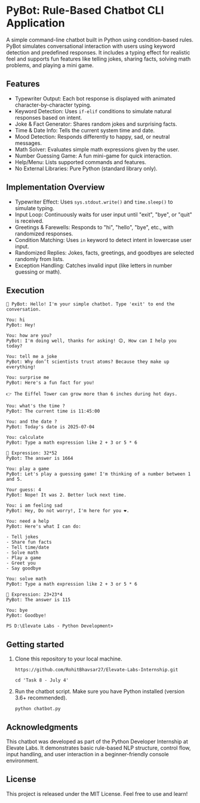 # PyBot: Rule-Based Chatbot CLI Application
A simple command-line chatbot built in Python using condition-based rules. PyBot simulates conversational interaction with users using keyword detection and predefined responses. It includes a typing effect for realistic feel and supports fun features like telling jokes, sharing facts, solving math problems, and playing a mini game.

## Features
- Typewriter Output: Each bot response is displayed with animated character-by-character typing.
- Keyword Detection: Uses `if-elif` conditions to simulate natural responses based on intent.
- Joke & Fact Generator: Shares random jokes and surprising facts.
- Time & Date Info: Tells the current system time and date.
- Mood Detection: Responds differently to happy, sad, or neutral messages.
- Math Solver: Evaluates simple math expressions given by the user.
- Number Guessing Game: A fun mini-game for quick interaction.
- Help/Menu: Lists supported commands and features.
- No External Libraries: Pure Python (standard library only).


## Implementation Overview
- Typewriter Effect: Uses `sys.stdout.write()` and `time.sleep()` to simulate typing.
- Input Loop: Continuously waits for user input until "exit", "bye", or "quit" is received.
- Greetings & Farewells: Responds to "hi", "hello", "bye", etc., with randomized responses.
- Condition Matching: Uses `in` keyword to detect intent in lowercase user input.
- Randomized Replies: Jokes, facts, greetings, and goodbyes are selected randomly from lists.
- Exception Handling: Catches invalid input (like letters in number guessing or math).

## Execution
```
🤖 PyBot: Hello! I'm your simple chatbot. Type 'exit' to end the conversation. 

You: hi
PyBot: Hey!

You: how are you?
PyBot: I'm doing well, thanks for asking! 😊, How can I help you today?

You: tell me a joke
PyBot: Why don’t scientists trust atoms? Because they make up everything!

You: surprise me
PyBot: Here's a fun fact for you!

👉 The Eiffel Tower can grow more than 6 inches during hot days.

You: what's the time ?
PyBot: The current time is 11:45:00

You: and the date ?
PyBot: Today's date is 2025-07-04

You: calculate
PyBot: Type a math expression like 2 + 3 or 5 * 6

🧮 Expression: 32*52
PyBot: The answer is 1664

You: play a game
PyBot: Let's play a guessing game! I'm thinking of a number between 1 and 5.

Your guess: 4
PyBot: Nope! It was 2. Better luck next time.

You: i am feeling sad
PyBot: Hey, Do not worry!, I'm here for you ❤️.

You: need a help
PyBot: Here's what I can do:

- Tell jokes
- Share fun facts
- Tell time/date
- Solve math
- Play a game
- Greet you
- Say goodbye

You: solve math
PyBot: Type a math expression like 2 + 3 or 5 * 6

🧮 Expression: 23+23*4
PyBot: The answer is 115

You: bye
PyBot: Goodbye!

PS D:\Elevate Labs - Python Development> 
```

## Getting started
1. Clone this repository to your local machine.

   ```
   https://github.com/RohitBhavsar27/Elevate-Labs-Internship.git
   ```

   ```
   cd 'Task 8 - July 4'
   ```

2. Run the chatbot script.
   Make sure you have Python installed (version 3.6+ recommended).

   ```
   python chatbot.py
   ```

## Acknowledgments
This chatbot was developed as part of the Python Developer Internship at Elevate Labs. It demonstrates basic rule-based NLP structure, control flow, input handling, and user interaction in a beginner-friendly console environment.

## License
This project is released under the MIT License. Feel free to use and learn!
